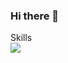 ### Hi there 👋

Skills <br>
<a href="https://velog.io/@limbit/series" target="blank">
<img src="https://img.shields.io/badge/
Velog-3DDC84?style=flat-square&
logo=Android&
logoColor=white"/>
</a>

<!--
**limbit95/limbit95** is a ✨ _special_ ✨ repository because its `README.md` (this file) appears on your GitHub profile.

Here are some ideas to get you started:

- 🔭 I’m currently working on ...
- 🌱 I’m currently learning ...
- 👯 I’m looking to collaborate on ...
- 🤔 I’m looking for help with ...
- 💬 Ask me about ...
- 📫 How to reach me: ...
- 😄 Pronouns: ...
- ⚡ Fun fact: ...
-->
